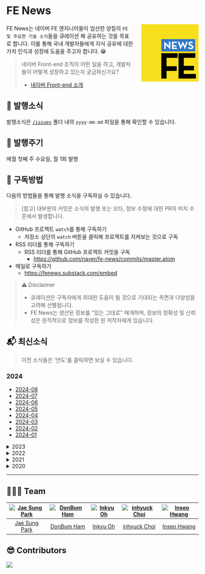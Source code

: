 # FE News

<img src="./assets/logo.svg" width="150" align="right" style="margin:0 0 0 20px">

FE News는 네이버 FE 엔지니어들이 엄선한 양질의 `FE 및 주요한 기술 소식`들을 큐레이션 해 공유하는 것을 목표로 합니다.
이를 통해 국내 개발자들에게 지식 공유에 대한 가치 인식과 성장에 도움을 주고자 합니다. :grin:

> 네이버 Front-end 조직이 어떤 일을 하고, 개발자들이 어떻게 성장하고 있는지 궁금하신가요?<br>
>
> - [네이버 Front-end 소개](../../tree/fe-org)

## 🚩 발행소식

발행소식은 [`/issues`](/issues) 폴더 내의 `yyyy-mm.md` 파일을 통해 확인할 수 있습니다.

## 📆 발행주기

매월 첫째 주 수요일, 월 1회 발행

## 🔔 구독방법

다음의 방법들을 통해 발행 소식을 구독하실 수 있습니다.

> [참고] 대부분의 커밋은 소식의 발행 또는 오타, 정보 수정에 대한 PR의 머지 수준에서 발생합니다.

- GitHub 프로젝트 `watch`를 통해 구독하기
  - 저장소 상단의 `watch` 버튼을 클릭해 프로젝트를 지켜보는 것으로 구독
- RSS 리더를 통해 구독하기
  - RSS 리더를 통해 GitHub 프로젝트 커밋을 구독
    - https://github.com/naver/fe-news/commits/master.atom
- 메일로 구독하기
  - https://fenews.substack.com/embed

> ⚠️ Disclaimer
> - 큐레이션은 구독자에게 최대한 도움이 될 것으로 기대되는 측면과 다양성을 고려해 선별됩니다.
> - FE News는 생산된 정보를 "있는 그대로" 매개하며, 정보의 정확성 및 신뢰성은 원칙적으로 정보를 작성한 원 저작자에게 있습니다.

## 📬 최신소식

> 이전 소식들은 '연도'를 클릭하면 보실 수 있습니다.

### 2024

- [2024-08](/issues/2024-08.md)
- [2024-07](/issues/2024-07.md)
- [2024-06](/issues/2024-06.md)
- [2024-05](/issues/2024-05.md)
- [2024-04](/issues/2024-04.md)
- [2024-03](/issues/2024-03.md)
- [2024-02](/issues/2024-02.md)
- [2024-01](/issues/2024-01.md)

<details>
  <summary>2023</summary>

- [2023-12](/issues/2023-12.md)
- [2023-11](/issues/2023-11.md)
- [2023-10](/issues/2023-10.md)
- [2023-09](/issues/2023-09.md)
- [2023-08](/issues/2023-08.md)
- [2023-07](/issues/2023-07.md)
- [2023-06](/issues/2023-06.md)
- [2023-05](/issues/2023-05.md)
- [2023-04](/issues/2023-04.md)
- [2023-03](/issues/2023-03.md)
- [2023-02](/issues/2023-02.md)
- [2023-01](/issues/2023-01.md)

</details>

<details>
  <summary>2022</summary>

- [2022-12](/issues/2022-12.md)
- [2022-11](/issues/2022-11.md)
- [2022-10](/issues/2022-10.md)
- [2022-09](/issues/2022-09.md)
- [2022-08](/issues/2022-08.md)
- [2022-07](/issues/2022-07.md)
- [2022-06](/issues/2022-06.md)
- [2022-05](/issues/2022-05.md)
- [2022-04](/issues/2022-04.md)
- [2022-03](/issues/2022-03.md)
- [2022-02](/issues/2022-02.md)
- [2022-01](/issues/2022-01.md)

</details>

<details>
  <summary>2021</summary>

- [2021-12](/issues/2021-12.md)
- [2021-11](/issues/2021-11.md)
- [2021-10](/issues/2021-10.md)
- [2021-09](/issues/2021-09.md)
- [2021-08](/issues/2021-08.md)
- [2021-07](/issues/2021-07.md)
- [2021-06](/issues/2021-06.md)
- [2021-05](/issues/2021-05.md)
- [2021-04](/issues/2021-04.md)
- [2021-03](/issues/2021-03.md)
- [2021-02](/issues/2021-02.md)
- [2021-01](/issues/2021-01.md)
</details>
<details>
  <summary>2020</summary>

- [2020-12](/issues/2020-12.md)
- [2020-11](/issues/2020-11.md)
- [2020-10](/issues/2020-10.md)
- [2020-09](/issues/2020-09.md)
- [2020-08](/issues/2020-08.md)
- [2020-07](/issues/2020-07.md)
- [2020-06](/issues/2020-06.md)
- [2020-05](/issues/2020-05.md)
- [2020-04](/issues/2020-04.md)
- [2020-03](/issues/2020-03.md)
- [2020-02](/issues/2020-02.md)
</details>

-----

## 🧑🏻‍💻 Team

[![Jae Sung Park](https://avatars.githubusercontent.com/u/2178435?s=150&v=4)](https://github.com/netil) | [![DonBum Ham](https://avatars.githubusercontent.com/u/5152681?s=150&v=4)](https://github.com/silveracy) | [![Inkyu Oh](https://avatars.githubusercontent.com/u/13645032?s=150&v=4)](https://github.com/gomjellie) | [![inhyuck Choi](https://avatars.githubusercontent.com/u/25454596?s=150&v=4)](https://github.com/inhyuck) | [![Inseo Hwang](https://avatars.githubusercontent.com/u/24623403?s=150&v=4)](https://github.com/sjsjsj1246)
:---:|:---:|:---:|:---:|:---:
[Jae Sung Park](https://github.com/netil) | [DonBum Ham](https://github.com/silveracy) | [Inkyu Oh](https://github.com/gomjellie) | [inhyuck Choi](https://github.com/inhyuck) | [Inseo Hwang](https://github.com/sjsjsj1246) 

## 😎 Contributors

<a href="https://github.com/naver/fe-news/graphs/contributors">
  <img src="https://contrib.rocks/image?repo=naver/fe-news" />
</a>

